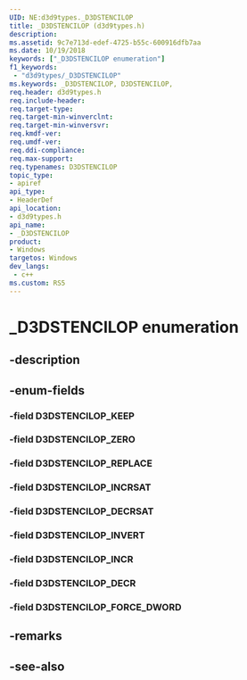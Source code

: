 ```yaml
---
UID: NE:d3d9types._D3DSTENCILOP
title: _D3DSTENCILOP (d3d9types.h)
description: 
ms.assetid: 9c7e713d-edef-4725-b55c-600916dfb7aa
ms.date: 10/19/2018
keywords: ["_D3DSTENCILOP enumeration"]
f1_keywords:
 - "d3d9types/_D3DSTENCILOP"
ms.keywords: _D3DSTENCILOP, D3DSTENCILOP, 
req.header: d3d9types.h
req.include-header:
req.target-type:
req.target-min-winverclnt:
req.target-min-winversvr:
req.kmdf-ver:
req.umdf-ver:
req.ddi-compliance:
req.max-support:
req.typenames: D3DSTENCILOP
topic_type: 
- apiref
api_type: 
- HeaderDef
api_location: 
- d3d9types.h
api_name: 
- _D3DSTENCILOP
product:
- Windows
targetos: Windows
dev_langs:
 - c++
ms.custom: RS5
---
```


# _D3DSTENCILOP enumeration

## -description



## -enum-fields

### -field D3DSTENCILOP_KEEP 
### -field D3DSTENCILOP_ZERO 
### -field D3DSTENCILOP_REPLACE 
### -field D3DSTENCILOP_INCRSAT 
### -field D3DSTENCILOP_DECRSAT 
### -field D3DSTENCILOP_INVERT 
### -field D3DSTENCILOP_INCR 
### -field D3DSTENCILOP_DECR 
### -field D3DSTENCILOP_FORCE_DWORD 

## -remarks

## -see-also
